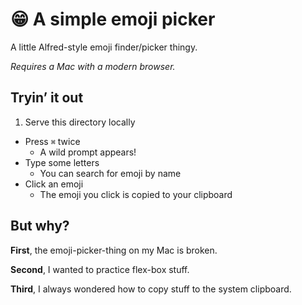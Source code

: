 # :grin: A simple emoji picker

A little Alfred-style emoji finder/picker thingy.

_Requires a Mac with a modern browser._

## Tryin’ it out

1. Serve this directory locally
* Press `⌘` twice
  * A wild prompt appears!
* Type some letters
  * You can search for emoji by name
* Click an emoji
  * The emoji you click is copied to your clipboard

## But why?

**First**, the emoji-picker-thing on my Mac is broken.

**Second**, I wanted to practice flex-box stuff.

**Third**, I always wondered how to copy stuff to the system clipboard.
